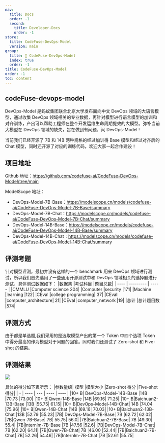 ```yaml
---
nav:
  title: Docs
  order: -1
  second:
    title: Developer-Docs
    order: -1
store:
  title: CodeFuse-DevOps-Model
  version: main
group:
  title: 🌱 CodeFuse-DevOps-Model
  index: true
  order: -1
title: CodeFuse-DevOps-Model
order: -1
toc: content
---
```


## codeFuse-devops-model

DevOps-Model 是蚂蚁集团联合北京大学发布面向中文 DevOps 领域的大语言模型，通过收集 DevOps 领域相关的专业数据，再针对模型进行语言模型的加训和对齐训练，产出可以帮助工程师在整个开发运维生命周期提效的大模型。弥补当前大模型在 DevOps 领域的缺失，旨在做到有问题，问 DevOps-Model !

当前我们已经开源了 7B 和 14B 两种规格的经过加训得 Base 模型和经过对齐后的 Chat 模型，同时还开源了对应的训练代码，欢迎大家一起合作建设！

## 项目地址

Github 地址：https://github.com/codefuse-ai/CodeFuse-DevOps-Model/tree/main

ModelScope 地址：

- DevOps-Model-7B-Base：https://modelscope.cn/models/codefuse-ai/CodeFuse-DevOps-Model-7B-Base/summary
- DevOps-Model-7B-Chat：https://modelscope.cn/models/codefuse-ai/CodeFuse-DevOps-Model-7B-Chat/summary
- DevOps-Model-14B-Base：https://modelscope.cn/models/codefuse-ai/CodeFuse-DevOps-Model-14B-Base/summary
- DevOps-Model-14B-Chat：https://modelscope.cn/models/codefuse-ai/CodeFuse-DevOps-Model-14B-Chat/summary

## 评测考题

针对模型评测，最初并没有这样的一个 benchmark 用来 DevOps 领域进行测试，所以我们首先选用了一些通用开源测试中和 DevOps 领域相关的选择题进行测试，具体测试数据如下：
|数据集 |考试科目 |题目总数|
| ---- | --------- | ----- |
|CMMLU |Computer science 204|
|Computer |security |171|
|Machine |learning |122|
|CEval |college programming| 37|
|CEval |computer_architecture| 21|
|CEval |computer_network |19|
|总计 |总计题目数 |574|

## 评测方式

由于都是单选题,我们采用的是选取模型产出的第一个 Token 中四个选项 Token 中得分最高的作为模型对于问题的回答。同时我们还测试了 Zero-shot 和 Five-shot 的结果。

## 评测结果

![](https://mdn.alipayobjects.com/huamei_bvbxju/afts/img/A*8RCfS6OraH4AAAAAAAAAAAAADlHYAQ/original)

具体的得分如下表所示：
|参数量级| 模型 |模型大小 |Zero-shot 得分 |Five-shot 得分|
| - | ---- | --- | ---- | ---- |
|10+ B| DevOps-Model-14B-Base |14B |70.73 |73.00|
|10+ B|Qwen-14B-Base |14B |69.16| 71.25|
|10+ B|Baichuan2-13B-Base |13B |55.75| 61.15|
|10+ B|DevOps-Model-14B-Chat| 14B |74.04 |75.96|
|10+ B|Qwen-14B-Chat |14B |69.16| 70.03|
|10+ B|Baichuan2-13B-Chat |13B |52.79 |55.23|
|7B| DevOps-Model-7B-Base| 7B |62.72| 62.02|
|7B|Qwen-7B-Base| 7B| 55.75| 56.0|
|7B|Baichuan2-7B-Base| 7B |49.30| 55.4|
|7B|Internlm-7B-Base |7B |47.56 |52.6|
|7B|DevOps-Model-7B-Chat| 7B |62.20| 64.11|
|7B|Qwen-7B-Chat| 7B |46.00 |52.44|
|7B|Baichuan2-7B-Chat| 7B| 52.26| 54.46|
|7B|Internlm-7B-Chat |7B |52.61 |55.75|
